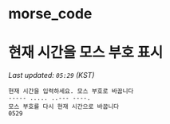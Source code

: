 # morse_code
# 현재 시간을 모스 부호 표시
<!-- MORSE_TIME_START -->
_Last updated: `05:29` (KST)_

```
현재 시간을 입력하세요. 모스 부호로 바꿉니다
----- ..... ..--- ----.
모스 부호를 다시 현재 시간으로 바꿉니다
0529
```
<!-- MORSE_TIME_END -->
